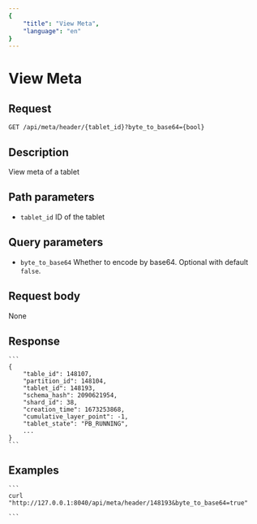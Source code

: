 ```yaml
---
{
    "title": "View Meta",
    "language": "en"
}
---
```


# View Meta

## Request

`GET /api/meta/header/{tablet_id}?byte_to_base64={bool}`

## Description

View meta of a tablet

## Path parameters

* `tablet_id`
    ID of the tablet

## Query parameters

* `byte_to_base64`
    Whether to encode by base64. Optional with default `false`.

## Request body

None

## Response

    ```
    {
        "table_id": 148107,
        "partition_id": 148104,
        "tablet_id": 148193,
        "schema_hash": 2090621954,
        "shard_id": 38,
        "creation_time": 1673253868,
        "cumulative_layer_point": -1,
        "tablet_state": "PB_RUNNING",
        ...
    }
    ```
## Examples


    ```
    curl "http://127.0.0.1:8040/api/meta/header/148193&byte_to_base64=true"

    ```

